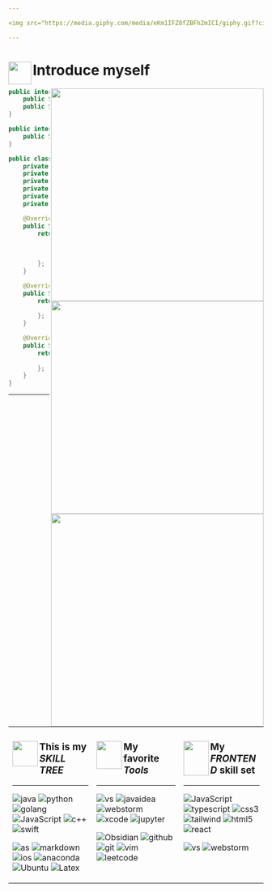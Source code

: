 ```yaml
---

<img src="https://media.giphy.com/media/eKm1IFZ8fZBFh2mICI/giphy.gif?cid=ecf05e47khxx6mqb70utl6tjo279ftcgy5395i9opl9kqy9q&ep=v1_gifs&rid=giphy.gif&ct=ts" width="280" height="100"></img><img src="https://media.giphy.com/media/eKm1IFZ8fZBFh2mICI/giphy.gif?cid=ecf05e47khxx6mqb70utl6tjo279ftcgy5395i9opl9kqy9q&ep=v1_gifs&rid=giphy.gif&ct=ts" width="280" height="100"></img><img src="https://media.giphy.com/media/eKm1IFZ8fZBFh2mICI/giphy.gif?cid=ecf05e47khxx6mqb70utl6tjo279ftcgy5395i9opl9kqy9q&ep=v1_gifs&rid=giphy.gif&ct=ts" width="280" height="100"></img>

---
```

# <img align="left" src="https://media.giphy.com/media/lWhq4Gw6etsj5WKY2p/giphy.gif?cid=ecf05e47092t9nhdl1sc81elpj04to3aypl3t97v7hvjepqn&ep=v1_gifs&rid=giphy.gif&ct=s" width="45">Introduce myself

<img align="right" src="https://media.giphy.com/media/qMA60yQ2fUkXzm7WD2/giphy.gif?cid=ecf05e47i13dl3ixlq1ju3gpdul4qvf85la5ez7kfk460ngp&ep=v1_gifs&rid=giphy.gif&ct=s" width="420"></img>
<img align="right" src="https://github-readme-stats.vercel.app/api?username=drunksweet&show_icons=true&bg_color=fff1b0&text_color=ff0055&title_color=ff0055&icon_color=ff0055" width="420"></img>
<img align="right" src="https://github-readme-activity-graph.vercel.app/graph?username=drunksweet&bg_color=fff1b0&text_color=ff0055&title_color=ff0055&icon_color=ff0055" width="420"></img>

```java
public interface ISuperCoder {
    public String[][] getProgrammingSkills();
    public String[] getSoftwareSkills();
}

public interface ISpecialMan {
    public String[] getHobbies();
}

public class Drunksweet implements ISuperCoder, ISpecialMan {
    private String enName = "drunksweet";
    private String hometown = "WenZhou ZheJiang | 浙江温州";
    private String birthday = "2005/07/30";
    private String university = "CCNU";
    private String degree = "undergraduate";
    private String currentFocus = "Astor && React-Native";

    @Override
    public String[][] getProgrammingSkills() {
        return new String[][]{
            {"Java", "Python", "C++", "JavaScript"},
            {"Frontend", "Android", "iOS"},
            {"Windows", "Android", "MacOS", "Ubuntu"}
        };
    }

    @Override
    public String[] getSoftwareSkills() {
        return new String[]{
            "Hexo", "Design Patterns", "Git", "Vim"
        };
    }

    @Override
    public String[] getHobbies() {
        return new String[]{
            "Skateboard", "Singing"
        };
    }
}

```
---

<table><tr><td valign="top" width="33%">

### <img align="left" src="https://media.giphy.com/media/NsdzTDwJpM7dQNmLjR/giphy.gif?cid=ecf05e47i13dl3ixlq1ju3gpdul4qvf85la5ez7kfk460ngp&ep=v1_gifs&rid=giphy.gif&ct=s" width="50"></img>This is my ***SKILL TREE***

---

![java](https://img.shields.io/badge/Java-ED8B00?style=for-the-badge&logo=javase&logoColor=white)
![python](https://img.shields.io/badge/Python-3776AB?style=for-the-badge&logo=python&logoColor=white)
![golang](https://img.shields.io/badge/Go-00ADD8?style=for-the-badge&logo=go&logoColor=white)
![JavaScript](https://img.shields.io/badge/Javascript-ffd500?style=for-the-badge&logo=javascript&logoColor=black)
![c++](https://img.shields.io/badge/C++-00599C?style=for-the-badge&logo=cplusplus&logoColor=white)
![swift](https://img.shields.io/badge/swift-ff7500?style=for-the-badge&logo=swift&logoColor=white)

![as](https://img.shields.io/badge/Android-3DDC84?style=for-the-badge&logo=android&logoColor=white)
![markdown](https://img.shields.io/badge/Markdown-000000?style=for-the-badge&logo=markdown&logoColor=white)
![ios](https://img.shields.io/badge/ios-000000?style=for-the-badge&logo=apple&logoColor=white)
![anaconda](https://img.shields.io/badge/anaconda-397d2f?style=for-the-badge&logo=anaconda&logoColor=white)
![Ubuntu](https://img.shields.io/badge/Ubuntu-FF4444?style=for-the-badge&logo=ubuntu&logoColor=white)
![Latex](https://img.shields.io/badge/Latex-20B2AA?style=for-the-badge&logo=latex&logoColor=white)


</td><td valign="top" width="34%">

### <img align="left" src="https://media.giphy.com/media/SUX1TQHpE69rSX01DU/giphy.gif?cid=ecf05e47i13dl3ixlq1ju3gpdul4qvf85la5ez7kfk460ngp&ep=v1_gifs&rid=giphy.gif&ct=s" width="50" height="55"></img>My favorite ***Tools***

---

![vs](https://img.shields.io/badge/Visual_Studio_Code-0078D4?style=for-the-badge&logo=visual%20studio%20code&logoColor=white)
![javaidea](https://img.shields.io/badge/IntelliJ_IDEA-000000.svg?style=for-the-badge&logo=intellij-idea&logoColor=White)
![webstorm](https://img.shields.io/badge/webstrom-ff4000.svg?style=for-the-badge&logo=webstorm&logoColor=White)
![xcode](https://img.shields.io/badge/Xcode-000000?style=for-the-badge&logo=Xcode&logoColor=white)
![jupyter](https://img.shields.io/badge/jupyter-F37626?style=for-the-badge&logo=jupyter&logoColor=white)

![Obsidian](https://img.shields.io/badge/obsidian-7c3aed?style=for-the-badge&logo=obsidian&logoColor=black)
![github](https://img.shields.io/badge/GitHub-100000?style=for-the-badge&logo=github&logoColor=white)
![git](https://img.shields.io/badge/GIT-E44C30?style=for-the-badge&logo=git&logoColor=white)
![vim](https://img.shields.io/badge/VIM-%2311AB00.svg?&style=for-the-badge&logo=vim&logoColor=white)
![leetcode](https://img.shields.io/badge/-LeetCode-FFA116?style=for-the-badge&logo=LeetCode&logoColor=black)

<!--![Clion](https://img.shields.io/badge/CLion-000000?style=for-the-badge&logo=clion&logoColor=white)-->
<!--![powerShell](https://img.shields.io/badge/powershell-5391FE?style=for-the-badge&logo=bash&logoColor=white)-->
</td><td valign="top" width="33%">

### <img align="left" src="https://media.giphy.com/media/SaJMubXW9W5tEfmBAP/giphy.gif?cid=ecf05e47khxx6mqb70utl6tjo279ftcgy5395i9opl9kqy9q&ep=v1_gifs&rid=giphy.gif&ct=s" width="50" height="68"></img>My ***FRONTEND*** skill set

---

![JavaScript](https://img.shields.io/badge/Javascript-ffd500?style=for-the-badge&logo=javascript&logoColor=black)
![typescript](https://img.shields.io/badge/typescript-3077c5?style=for-the-badge&logo=typescript&logoColor=white)
![css3](https://img.shields.io/badge/CSS-0099e6?style=for-the-badge&logo=css3&logoColor=white)
![tailwind](https://img.shields.io/badge/tailwind-333333?style=for-the-badge&logo=tailwindcss&logoColor=#38bdf8)
![html5](https://img.shields.io/badge/HTML-ff5500?style=for-the-badge&logo=html5&logoColor=white)
![react](https://img.shields.io/badge/React-eeeeee?style=for-the-badge&logo=react&logoColor=#70c8d6)



![vs](https://img.shields.io/badge/Visual_Studio_Code-0078D4?style=for-the-badge&logo=visual%20studio%20code&logoColor=white)
![webstorm](https://img.shields.io/badge/webstrom-ff4000.svg?style=for-the-badge&logo=webstorm&logoColor=White)

</td>




<!--
# More details about my ***repositories*** and me

<img align="right" src="https://profile-counter.glitch.me/drunksweet/count.svg" width="420"></img>


<p>
  <img src="https://streak-stats.demolab.com?user=drunksweet&theme=merko&hide_border=true&border_radius=10&date_format=%5BY.%5Dn.j"></img>
  
</p>

![Top Langs](https://github-readme-stats.vercel.app/api/top-langs/?username=drunksweet&layout=compact&theme=white)
-->

<!--
<img src="https://github-readme-activity-graph.vercel.app/graph?username=drunksweet&theme=gruvbox&hide_border=true&border_radius=1" width="1000"></img>
-->

<!--
### More personal informations
👣**This is my personal blog to share my thought and sight [MyBlog](https://drunksweet.github.io/)**
### ✨ The number of ***VISITORS*** (of course include myself🤔) ✨
<img src="https://media.giphy.com/media/mVWFDI1t56KLuzgWav/giphy.gif"></img>
-->

<!-- 
🌻[CSDN](https://blog.csdn.net/2301_80272161?spm=1000.2115.3001.5343) 
-->

<!--
**drunksweet/drunksweet** is a ✨ _special_ ✨ repository because its `README.md` (this file) appears on your GitHub profile.

Here are some ideas to get you started:

- 🔭 I’m currently working on ...
- 🌱 I’m currently learning ...
- 👯 I’m looking to collaborate on ...
- 🤔 I’m looking for help with ...
- 💬 Ask me about ...
- 📫 How to reach me: ...
- 😄 Pronouns: ...
- ⚡ Fun fact: ...
- ![](https://starchart.cc/drunksweet/tangjava.svg)
https://profile-counter.glitch.me/drunksweet/count.svg

![ROS](https://img.shields.io/badge/ROS-191970?style=for-the-badge&logo=ros&logoColor=white)
![ArduPilot](https://img.shields.io/badge/ArduPilot-000000?style=for-the-badge&logo=ardupilot&logoColor=white)

-->
